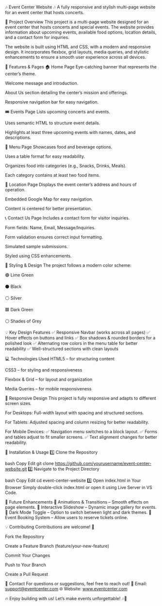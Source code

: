 🎶 Event Center Website 🎶
A fully responsive and stylish multi-page website for an event center that hosts concerts.

📌 Project Overview
This project is a multi-page website designed for an event center that hosts concerts and special events. The website provides information about upcoming events, available food options, location details, and a contact form for inquiries.

The website is built using HTML and CSS, with a modern and responsive design. It incorporates flexbox, grid layouts, media queries, and stylistic enhancements to ensure a smooth user experience across all devices.

🎨 Features & Pages
🏠 Home Page
Eye-catching banner that represents the center’s theme.

Welcome message and introduction.

About Us section detailing the center’s mission and offerings.

Responsive navigation bar for easy navigation.

🎟️ Events Page
Lists upcoming concerts and events.

Uses semantic HTML to structure event details.

Highlights at least three upcoming events with names, dates, and descriptions.

🍔 Menu Page
Showcases food and beverage options.

Uses a table format for easy readability.

Organizes food into categories (e.g., Snacks, Drinks, Meals).

Each category contains at least two food items.

📍 Location Page
Displays the event center’s address and hours of operation.

Embedded Google Map for easy navigation.

Content is centered for better presentation.

📞 Contact Us Page
Includes a contact form for visitor inquiries.

Form fields: Name, Email, Message/Inquiries.

Form validation ensures correct input formatting.

Simulated sample submissions.

Styled using CSS enhancements.

🎨 Styling & Design
The project follows a modern color scheme:

🟢 Lime Green

⚫ Black

⚪ Silver

🟩 Dark Green

⚪ Shades of Grey

💡 Key Design Features
✅ Responsive Navbar (works across all pages)
✅ Hover effects on buttons and links
✅ Box shadows & rounded borders for a polished look
✅ Alternating row colors in the menu table for better readability
✅ Well-structured sections with clean layouts

💻 Technologies Used
HTML5 – for structuring content

CSS3 – for styling and responsiveness

Flexbox & Grid – for layout and organization

Media Queries – for mobile responsiveness

📱 Responsive Design
This project is fully responsive and adapts to different screen sizes.

For Desktops: Full-width layout with spacing and structured sections.

For Tablets: Adjusted spacing and column resizing for better readability.

For Mobile Devices:
✅ Navigation menu switches to a block layout.
✅ Forms and tables adjust to fit smaller screens.
✅ Text alignment changes for better readability.

📜 Installation & Usage
1️⃣ Clone the Repository

bash
Copy
Edit
git clone https://github.com/yourusername/event-center-website.git
2️⃣ Navigate to the Project Directory

bash
Copy
Edit
cd event-center-website
3️⃣ Open index.html in Your Browser
Simply double-click index.html or open it using Live Server in VS Code.

🚀 Future Enhancements
🔹 Animations & Transitions – Smooth effects on page elements.
🔹 Interactive Slideshow – Dynamic image gallery for events.
🔹 Dark Mode Toggle – Option to switch between light and dark themes.
🔹 Event Booking System – Allow users to reserve tickets online.

💡 Contributing
Contributions are welcome! 🎉

Fork the Repository

Create a Feature Branch (feature/your-new-feature)

Commit Your Changes

Push to Your Branch

Create a Pull Request

📩 Contact
For questions or suggestions, feel free to reach out!
📧 Email: support@eventcenter.com
🌐 Website: www.eventcenter.com

🔥 Enjoy building with us! Let’s make events unforgettable! 🎶🎤
